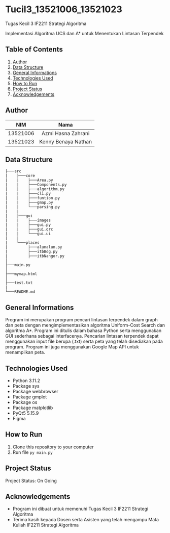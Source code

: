 # Tucil3_13521006_13521023
Tugas Kecil 3 IF2211 Strategi Algoritma

Implementasi Algoritma UCS dan A* untuk Menentukan Lintasan Terpendek

## Table of Contents
1. [Author](#author)
2. [Data Structure](#data-structure)
3. [General Informations](#general-informations)
4. [Technologies Used](#technologies-used)
5. [How to Run](#how-to-run)
6. [Project Status](#project-status)
7. [Acknowledgements](aAcknowledgements)

## Author
| NIM | Nama |
|:---:|:----:|
|13521006| Azmi Hasna Zahrani|
|13521023| Kenny Benaya Nathan|

## Data Structure
```
├───src
|    ├───core
|    |    ├───Area.py
|    |    ├───Components.py
|    |    ├───algorithm.py
|    |    ├───cli.py
|    |    ├───funtion.py
|    |    ├───gmap.py
|    |    └───parsing.py
|    |
|    ├───gui
|    |    ├───images
|    |    ├───gui.py
|    |    ├───gui.qrc
|    |    └───gui.ui
|    |
|    └───places
|         ├───alunalun.py
|         ├───itbBdg.py
|         ├───itbNangor.py
│
├───main.py
│      
├───mymap.html
│
├───test.txt
|
└───README.md
```

## General Informations
Program ini merupakan program pencari lintasan terpendek dalam graph dan peta dengan mengimplementasikan algoritma Uniform-Cost Search dan algoritma A*. Program ini ditulis dalam bahasa Python serta menggunakan GUI sederhana sebagai interfacenya. Pencarian lintasan terpendek dapat menggunakan input file berupa (.txt) serta peta yang telah disediakan pada program. Program ini juga menggunakan Google Map API untuk menampilkan peta.

## Technologies Used
- Python 3.11.2
- Package sys
- Package webbrowser
- Package gmplot
- Package os
- Package matplotlib
- PyQt5 5.15.9
- Figma

## How to Run
1. Clone this repository to your computer
2. Run file `py main.py`

## Project Status
Project Status: On Going

## Acknowledgements
- Program ini dibuat untuk memenuhi Tugas Kecil 3 IF2211 Strategi Algoritma
- Terima kasih kepada Dosen serta Asisten yang telah mengampu Mata Kuliah IF2211 Strategi Algoritma
